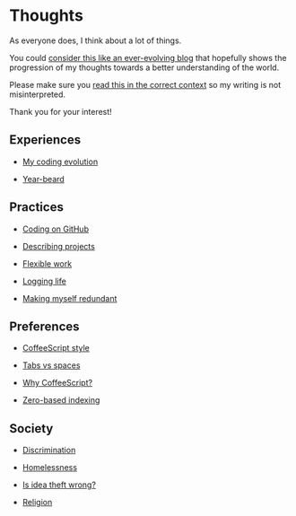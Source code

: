 # Thoughts

As everyone does, I think about a lot of things.

You could
[consider this like an ever-evolving blog](./on/why_not_a_blog/)
that hopefully shows the progression of my thoughts towards a better
understanding of the world.

Please make sure you [read this in the correct context](./on/context/)
so my writing is not misinterpreted.

Thank you for your interest!


## Experiences

- [My coding evolution](./on/my_coding_evolution/)

- [Year-beard](./on/year-beard/)


## Practices

- [Coding on GitHub](./on/coding_on_GitHub/)

- [Describing projects](./on/describing_projects/)

- [Flexible work](./on/flexible_work/)

- [Logging life](./on/logging_life/)

- [Making myself redundant](./on/making_myself_redundant/)


## Preferences

- [CoffeeScript style](./on/CoffeeScript_style/)

- [Tabs vs spaces](./on/tabs_vs_spaces/)

- [Why CoffeeScript?](./on/why_CoffeeScript/)

- [Zero-based indexing](./on/zero-based_index/)


## Society

- [Discrimination](./on/discrimination/)

- [Homelessness](./on/homelessness/)

- [Is idea theft wrong?](./on/is_idea_theft_wrong/)

- [Religion](./on/religion/)
